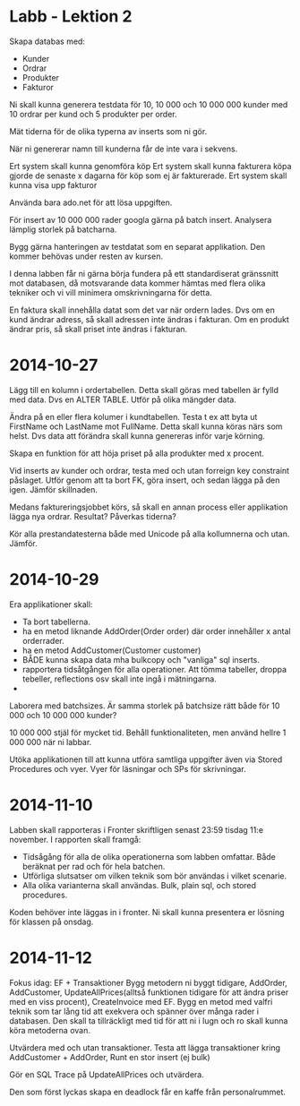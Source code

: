 Labb - Lektion 2
================
Skapa databas med:
* Kunder
* Ordrar
* Produkter
* Fakturor

Ni skall kunna generera testdata för 10, 10 000 och 10 000 000 kunder med 10 ordrar per kund och 5 produkter per order.

Mät tiderna för de olika typerna av inserts som ni gör.

När ni genererar namn till kunderna får de inte vara i sekvens.

Ert system skall kunna genomföra köp
Ert system skall kunna fakturera köpa gjorde de senaste x dagarna för köp som ej är fakturerade.
Ert system skall kunna visa upp fakturor

Använda bara ado.net för att lösa uppgiften.

För insert av 10 000 000 rader googla gärna på batch insert. Analysera lämplig storlek på batcharna.

Bygg gärna hanteringen av testdatat som en separat applikation. Den kommer behövas under resten av kursen.

I denna labben får ni gärna börja fundera på ett standardiserat gränssnitt mot databasen, då motsvarande data kommer hämtas med flera olika tekniker och vi vill minimera omskrivningarna för detta.

En faktura skall innehålla datat som det var när ordern lades. Dvs om en kund ändrar adress, så skall adressen inte ändras i fakturan. Om en produkt ändrar pris, så skall priset inte ändras i fakturan.

2014-10-27
==========
Lägg till en kolumn i ordertabellen. Detta skall göras med tabellen är fylld med data. Dvs en ALTER TABLE. Utför på olika mängder data. 

Ändra på en eller flera kolumer i kundtabellen. Testa t ex att byta ut FirstName och LastName mot FullName. Detta skall kunna köras närs som helst. Dvs data att förändra skall kunna genereras inför varje körning.

Skapa en funktion för att höja priset på alla produkter med x procent.

Vid inserts av kunder och ordrar, testa med och utan forreign key constraint påslaget. Utför genom att ta bort FK, göra insert, och sedan lägga på den igen. Jämför skillnaden.

Medans faktureringsjobbet körs, så skall en annan process eller applikation lägga nya ordrar. Resultat? Påverkas tiderna?

Kör alla prestandatesterna både med Unicode på alla kollumnerna och utan. Jämför.

2014-10-29
==========
Era applikationer skall:
* Ta bort tabellerna. 
* ha en metod liknande AddOrder(Order order) där order innehåller x antal orderrader.
* ha en metod AddCustomer(Customer customer)
* BÅDE kunna skapa data mha bulkcopy och "vanliga" sql inserts.
* rapportera tidsåtgången för alla operationer. Att tömma tabeller, droppa tebeller, reflections osv skall inte ingå i mätningarna.
* 
Laborera med batchsizes. Är samma storlek på batchsize rätt både för 10 000 och 10 000 000 kunder?

10 000 000 stjäl för mycket tid. Behåll funktionaliteten, men använd hellre 1 000 000 när ni labbar.

Utöka applikationen till att kunna utföra samtliga uppgifter även via Stored Procedures och vyer. Vyer för läsningar och SPs för skrivningar.

2014-11-10
==========

Labben skall rapporteras i Fronter skriftligen senast 23:59 tisdag 11:e november.
I rapporten skall framgå:
* Tidsågång för alla de olika operationerna som labben omfattar. Både beräknat per rad och för hela batchen.
* Utförliga slutsatser om vilken teknik som bör användas i vilket scenarie.
* Alla olika varianterna skall användas. Bulk, plain sql, och stored procedures.

Koden behöver inte läggas in i fronter. Ni skall kunna presentera er lösning för klassen på onsdag.

2014-11-12
==========
Fokus idag: EF + Transaktioner
Bygg metodern ni byggt tidigare, AddOrder, AddCustomer, UpdateAllPrices(alltså funktionen tidigare för att ändra priser med en viss procent), CreateInvoice med EF.
Bygg en metod med valfri teknik som tar lång tid att exekvera och spänner över många rader i databasen. Den skall ta tillräckligt med tid för att ni i lugn och ro skall kunna köra metoderna ovan.

Utvärdera med och utan transaktioner. Testa att lägga transaktioner kring AddCustomer + AddOrder, Runt en stor insert (ej bulk)

Gör en SQL Trace på UpdateAllPrices och utvärdera.

Den som först lyckas skapa en deadlock får en kaffe från personalrummet.


